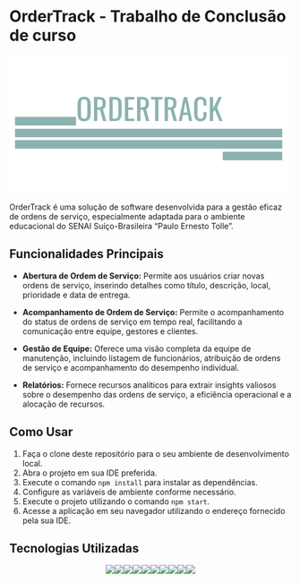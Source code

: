 # OrderTrack - Trabalho de Conclusão de curso

<img src="assets/images/logo.png" alt="Exemplo imagem">

OrderTrack é uma solução de software desenvolvida para a gestão eficaz de ordens de serviço, especialmente adaptada para o ambiente educacional do SENAI Suíço-Brasileira “Paulo Ernesto Tolle”.

## Funcionalidades Principais

- **Abertura de Ordem de Serviço:** Permite aos usuários criar novas ordens de serviço, inserindo detalhes como título, descrição, local, prioridade e data de entrega.
  
- **Acompanhamento de Ordem de Serviço:** Permite o acompanhamento do status de ordens de serviço em tempo real, facilitando a comunicação entre equipe, gestores e clientes.

- **Gestão de Equipe:** Oferece uma visão completa da equipe de manutenção, incluindo listagem de funcionários, atribuição de ordens de serviço e acompanhamento do desempenho individual.

- **Relatórios:** Fornece recursos analíticos para extrair insights valiosos sobre o desempenho das ordens de serviço, a eficiência operacional e a alocação de recursos.

## Como Usar

1. Faça o clone deste repositório para o seu ambiente de desenvolvimento local.
2. Abra o projeto em sua IDE preferida.
3. Execute o comando `npm install` para instalar as dependências.
4. Configure as variáveis de ambiente conforme necessário.
5. Execute o projeto utilizando o comando `npm start`.
6. Acesse a aplicação em seu navegador utilizando o endereço fornecido pela sua IDE.

## Tecnologias Utilizadas

<div style="display : flex; justify-content : center">
<img src="https://img.shields.io/badge/HTML-239120?style=for-the-badge&logo=html5&logoColor=white" /> 
<img src="https://img.shields.io/badge/CSS3-1572B6?style=for-the-badge&logo=css3&logoColor=white" />
<img src="https://img.shields.io/badge/Javascript-323330?style=for-the-badge&logo=javascript&logoColor=F7DF1E" />
<img src="https://img.shields.io/badge/PHP-777BB4?style=for-the-badge&logo=php&logoColor=white" />
<img src=" https://img.shields.io/badge/Bootstrap-563D7C?style=for-the-badge&logo=bootstrap&logoColor=white" />
<img src="https://img.shields.io/badge/MySQL-00000F?style=for-the-badge&logo=mysql&logoColor=white" />
<img src="https://img.shields.io/badge/MySQL-005C84?style=for-the-badge&logo=mysql&logoColor=white" />
<img src="https://img.shields.io/badge/Canva-%2300C4CC.svg?&style=for-the-badge&logo=Canva&logoColor=white" />
<img src="https://img.shields.io/badge/Figma-F24E1E?style=for-the-badge&logo=figma&logoColor=white" />

<img src="https://img.shields.io/badge/PHP-777BB4?style=for-the-badge&logo=php&logoColor=white" />

